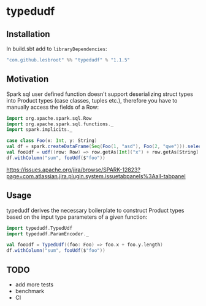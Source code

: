 # typedudf

## Installation

In build.sbt add to `libraryDependencies`:

```scala
"com.github.lesbroot" %% "typedudf" % "1.1.5"
```

## Motivation

Spark sql user defined function doesn't support deserializing struct types into Product types (case classes, tuples etc.), therefore you have to manually access the fields of a Row:

```scala
import org.apache.spark.sql.Row
import org.apache.spark.sql.functions._
import spark.implicits._

case class Foo(x: Int, y: String)
val df = spark.createDataFrame(Seq(Foo(1, "asd"), Foo(2, "qwe"))).select(struct("*").as("foo"))
val fooUdf = udf((row: Row) => row.getAs[Int]("x") + row.getAs[String]("y").length)
df.withColumn("sum", fooUdf($"foo"))
```

https://issues.apache.org/jira/browse/SPARK-12823?page=com.atlassian.jira.plugin.system.issuetabpanels%3Aall-tabpanel

## Usage

typedudf derives the necessary boilerplate to construct Product types based on the input type parameters of a given function:

```scala
import typedudf.TypedUdf
import typedudf.ParamEncoder._

val fooUdf = TypedUdf((foo: Foo) => foo.x + foo.y.length)
df.withColumn("sum", fooUdf($"foo"))
```

## TODO
- add more tests
- benchmark
- CI

